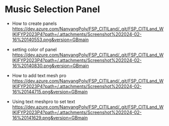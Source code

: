 # Music Selection Panel 

- How to create panels 
https://dev.azure.com/NanyangPoly/FSP_CITILand/_git/FSP_CITILand_WIKIFYP2023P4?path=/.attachments/Screenshot%202024-02-16%20140553.png&version=GBmain

- setting color of panel 
https://dev.azure.com/NanyangPoly/FSP_CITILand/_git/FSP_CITILand_WIKIFYP2023P4?path=/.attachments/Screenshot%202024-02-16%20140830.png&version=GBmain

- How to add text mesh pro 
https://dev.azure.com/NanyangPoly/FSP_CITILand/_git/FSP_CITILand_WIKIFYP2023P4?path=/.attachments/Screenshot%202024-02-16%20144715.png&version=GBmain

- Using text meshpro to set text
https://dev.azure.com/NanyangPoly/FSP_CITILand/_git/FSP_CITILand_WIKIFYP2023P4?path=/.attachments/Screenshot%202024-02-16%20141629.png&version=GBmain